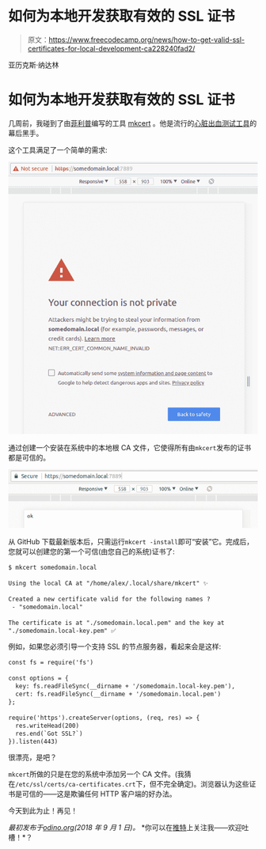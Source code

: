 # 如何为本地开发获取有效的 SSL 证书

> 原文：<https://www.freecodecamp.org/news/how-to-get-valid-ssl-certificates-for-local-development-ca228240fad2/>

亚历克斯·纳达林

# 如何为本地开发获取有效的 SSL 证书

几周前，我碰到了由[菲利普](https://github.com/FiloSottile)编写的工具 [mkcert](https://github.com/FiloSottile/mkcert) 。他是流行的[心脏出血测试工具](https://filippo.io/Heartbleed/)的幕后黑手。

这个工具满足了一个简单的需求:

![a8JOFa6GmZeaIcFSW4JfMoYzng0RzdPqqGUo](img/f4084a2215f8cc2b7cba4b51dd74f0fa.png)

通过创建一个安装在系统中的本地根 CA 文件，它使得所有由`mkcert`发布的证书都是可信的。

![ctZ7Wp94F3ICQ2g5C-1QUjWj9S9NRzLpUWuH](img/04fa0aeed5298d943a8eaa3a797fb64e.png)

从 GitHub 下载最新版本后，只需运行`mkcert -install`即可“安装”它。完成后，您就可以创建您的第一个可信(由您自己的系统)证书了:

```
$ mkcert somedomain.local

Using the local CA at "/home/alex/.local/share/mkcert" ✨

Created a new certificate valid for the following names ?
 - "somedomain.local"

The certificate is at "./somedomain.local.pem" and the key at "./somedomain.local-key.pem" ✅
```

例如，如果您必须引导一个支持 SSL 的节点服务器，看起来会是这样:

```
const fs = require('fs')

const options = {
  key: fs.readFileSync(__dirname + '/somedomain.local-key.pem'),
  cert: fs.readFileSync(__dirname + '/somedomain.local.pem')
};

require('https').createServer(options, (req, res) => {
  res.writeHead(200)
  res.end(`Got SSL?`)
}).listen(443)
```

很漂亮，是吧？

`mkcert`所做的只是在您的系统中添加另一个 CA 文件。(我猜在`/etc/ssl/certs/ca-certificates.crt`下，但不完全确定)。浏览器认为这些证书是可信的——这是欺骗任何 HTTP 客户端的好办法。

今天到此为止！再见！

*最初发布于[odino.org](https://odino.org/valid-ssl-certificates-for-local-development/)(*2018 年 9 月 1 日*)。*
*你可以在[推特](https://twitter.com/_odino_)上关注我——欢迎吐槽！*？